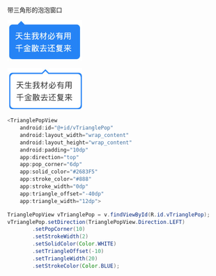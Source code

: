 # 
带三角形的泡泡窗口

![](https://github.com/lgdcoder/TrianglePopView/blob/master/images/1.jpg)

![](https://github.com/lgdcoder/TrianglePopView/blob/master/images/2.jpg)

```java
<TrianglePopView
    android:id="@+id/vTrianglePop"
    android:layout_width="wrap_content"
    android:layout_height="wrap_content"
    android:padding="10dp"
    app:direction="top"
    app:pop_corner="6dp"
    app:solid_color="#2683F5"
    app:stroke_color="#888"
    app:stroke_width="0dp"
    app:triangle_offset="-40dp"
    app:triangle_width="12dp">
```

```java
TrianglePopView vTrianglePop = v.findViewById(R.id.vTrianglePop);
vTrianglePop.setDirection(TrianglePopView.Direction.LEFT)
        .setPopCorner(10)
        .setStrokeWidth(2)
        .setSolidColor(Color.WHITE)
        .setTriangleOffset(-10)
        .setTriangleWidth(20)
        .setStrokeColor(Color.BLUE);
```